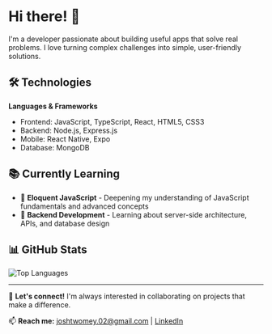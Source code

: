 # Hi there! 👋

I'm a developer passionate about building useful apps that solve real problems. I love turning complex challenges into simple, user-friendly solutions.

## 🛠️ Technologies

**Languages & Frameworks**
- Frontend: JavaScript, TypeScript, React, HTML5, CSS3
- Backend: Node.js, Express.js
- Mobile: React Native, Expo
- Database: MongoDB


## 📚 Currently Learning

- 📖 **Eloquent JavaScript** - Deepening my understanding of JavaScript fundamentals and advanced concepts
- 🚀 **Backend Development** - Learning about server-side architecture, APIs, and database design

## 📊 GitHub Stats

![Top Languages](https://github-readme-stats.vercel.app/api/top-langs/?username=Josh-Twomey&layout=compact&theme=radical)


---

💬 **Let's connect!** I'm always interested in collaborating on projects that make a difference.

📫 **Reach me:** [joshtwomey.02@gmail.com](mailto:joshtwomey.02@gmail.com) | [LinkedIn](https://www.linkedin.com/in/josh-twomey-3176b9287/)